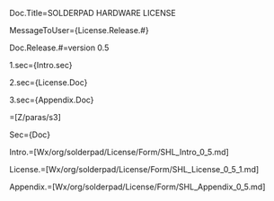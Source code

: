 Doc.Title=SOLDERPAD HARDWARE LICENSE

MessageToUser={License.Release.#}

Doc.Release.#=version 0.5

1.sec={Intro.sec}

2.sec={License.Doc}

3.sec={Appendix.Doc}

=[Z/paras/s3]

Sec={Doc}

Intro.=[Wx/org/solderpad/License/Form/SHL_Intro_0_5.md]

License.=[Wx/org/solderpad/License/Form/SHL_License_0_5_1.md]

Appendix.=[Wx/org/solderpad/License/Form/SHL_Appendix_0_5.md]
